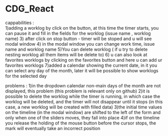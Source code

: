 # CDG_React

cappabilities :  
1)adding a worklog by click on the button, at this time the timer starts, you can pause it and fill in the fields for the worklog (issue name , worklog name)
3) after click on stop button -  timer will be stoped and u will see modal window
4) in the modal window you can change work time, issue name and worklog name
5)You can delete worklog ( if u try to delete nesting worklog all them items will be delete to)
6)  u can also look at favorites worklogs by clicking on the favorites button and here u can add ur favorites worklogs 
7)added a calendar showing the current date, in it you can select any day of the month, later it will be possible to show worklogs for the selected day

problems : 
1)in the dropdown calendar non-main days of the month are not displayed, this problem (this problem is relevant only on github)
2)it is possible to delete the worklog while the timer is running, in which case the worklog will be deleted,
and the timer will not disappear until it stops (in this case, a new worklog will be created with filled data)
3)the initial time values on the timeline (in the modal window) are shifted to the
left of the form and only when one of the sliders moves, they fall into place
4)if on the timeline you release the holding of the mouse button before the cursor stops, the mark will eventually take an incorrect position
